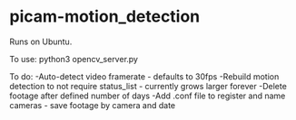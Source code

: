 # picam-motion_detection
Runs on Ubuntu.

To use: python3 opencv_server.py <IP Camera URL>

To do:
-Auto-detect video framerate - defaults to 30fps
-Rebuild motion detection to not require status_list - currently grows larger forever
-Delete footage after defined number of days
-Add .conf file to register and name cameras - save footage by camera and date
